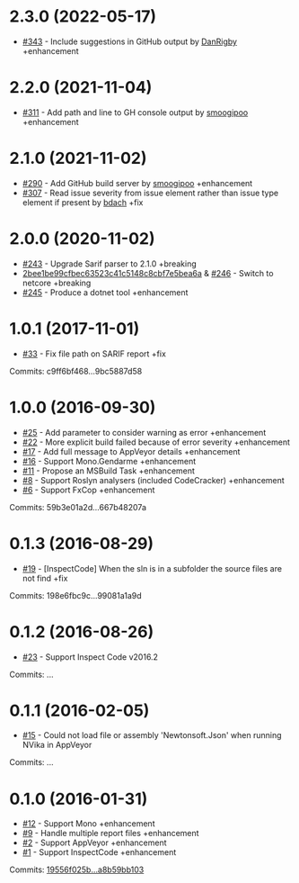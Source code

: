 # 2.3.0 (2022-05-17)

- [#343](https://github.com/laedit/vika/pull/343) - Include suggestions in GitHub output by [DanRigby](https://github.com/DanRigby) +enhancement

# 2.2.0 (2021-11-04)

- [#311](https://github.com/laedit/vika/pull/311) - Add path and line to GH console output by [smoogipoo](https://github.com/smoogipoo) +enhancement

# 2.1.0 (2021-11-02)

- [#290](https://github.com/laedit/vika/pull/290) - Add GitHub build server by [smoogipoo](https://github.com/smoogipoo) +enhancement
- [#307](https://github.com/laedit/vika/pull/307) - Read issue severity from issue element rather than issue type element if present by [bdach](https://github.com/bdach) +fix

# 2.0.0 (2020-11-02)

- [#243](https://github.com/laedit/vika/pull/243) - Upgrade Sarif parser to 2.1.0 +breaking
- [2bee1be99cfbec63523c41c5148c8cbf7e5bea6a](https://github.com/laedit/vika/commit/2bee1be99cfbec63523c41c5148c8cbf7e5bea6a) & [#246](https://github.com/laedit/vika/pull/246) - Switch to netcore +breaking
- [#245](https://github.com/laedit/vika/pull/245) - Produce a dotnet tool +enhancement

# 1.0.1 (2017-11-01)

 - [#33](https://github.com/laedit/vika/issues/33) - Fix file path on SARIF report +fix

Commits: c9ff6bf468...9bc5887d58


# 1.0.0 (2016-09-30)

 - [#25](https://github.com/laedit/vika/issues/25) - Add parameter to consider warning as error +enhancement
 - [#22](https://github.com/laedit/vika/issues/22) - More explicit build failed because of error severity +enhancement
 - [#17](https://github.com/laedit/vika/issues/17) - Add full message to AppVeyor details +enhancement
 - [#16](https://github.com/laedit/vika/issues/16) - Support Mono.Gendarme +enhancement
 - [#11](https://github.com/laedit/vika/issues/11) - Propose an MSBuild Task +enhancement
 - [#8](https://github.com/laedit/vika/issues/8) - Support Roslyn analysers (included CodeCracker) +enhancement
 - [#6](https://github.com/laedit/vika/issues/6) - Support FxCop +enhancement

Commits: 59b3e01a2d...667b48207a


# 0.1.3 (2016-08-29)

 - [#19](https://github.com/laedit/vika/issues/19) - [InspectCode] When the sln is in a subfolder the source files are not find +fix

Commits: 198e6fbc9c...99081a1a9d


# 0.1.2 (2016-08-26)

- [#23](https://github.com/laedit/vika/issues/23) - Support Inspect Code v2016.2

Commits: ...


# 0.1.1 (2016-02-05)

 - [#15](https://github.com/laedit/vika/issues/15) - Could not load file or assembly 'Newtonsoft.Json' when running NVika in AppVeyor

Commits: ...


# 0.1.0 (2016-01-31)

 - [#12](https://github.com/laedit/vika/issues/12) - Support Mono +enhancement
 - [#9](https://github.com/laedit/vika/issues/9) - Handle multiple report files +enhancement
 - [#2](https://github.com/laedit/vika/issues/2) - Support AppVeyor +enhancement
 - [#1](https://github.com/laedit/vika/issues/1) - Support InspectCode +enhancement

Commits: [19556f025b...a8b59bb103](https://github.com/laedit/vika/compare/19556f025b...a8b59bb103)
